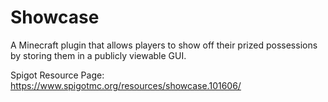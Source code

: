 # Showcase
A Minecraft plugin that allows players to show off their prized possessions by storing them in a publicly viewable GUI.

Spigot Resource Page: https://www.spigotmc.org/resources/showcase.101606/